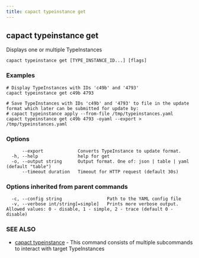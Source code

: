 ```yaml
---
title: capact typeinstance get
---
```


## capact typeinstance get

Displays one or multiple TypeInstances

```
capact typeinstance get [TYPE_INSTANCE_ID...] [flags]
```

### Examples

```
# Display TypeInstances with IDs 'c49b' and '4793'
capact typeinstance get c49b 4793

# Save TypeInstances with IDs 'c49b' and '4793' to file in the update format which later can be submitted for update by: 
# capact typeinstance apply --from-file /tmp/typeinstances.yaml
capact typeinstance get c49b 4793 -oyaml --export > /tmp/typeinstances.yaml

```

### Options

```
      --export             Converts TypeInstance to update format.
  -h, --help               help for get
  -o, --output string      Output format. One of: json | table | yaml (default "table")
      --timeout duration   Timeout for HTTP request (default 30s)
```

### Options inherited from parent commands

```
  -c, --config string                 Path to the YAML config file
  -v, --verbose int/string[=simple]   Prints more verbose output. Allowed values: 0 - disable, 1 - simple, 2 - trace (default 0 - disable)
```

### SEE ALSO

* [capact typeinstance](capact_typeinstance.md)	 - This command consists of multiple subcommands to interact with target TypeInstances

